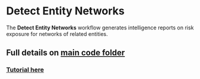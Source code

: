 # Detect Entity Networks

The **Detect Entity Networks** workflow generates intelligence reports on risk exposure for networks of related entities.

## Full details on [main code folder](../../../toolkit/detect_entity_networks/README.md)

### [Tutorial here](../../tutorials/detect_entity_networks.md)